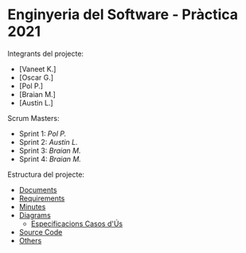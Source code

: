 # Enginyeria del Software - Pràctica 2021

Integrants del projecte:
- [Vaneet K.]
- [Oscar G.]
- [Pol P.]
- [Braian M.]
- [Austin L.]

Scrum Masters:  
- Sprint 1: _Pol P._
- Sprint 2: _Austin L._
- Sprint 3: _Braian M._
- Sprint 4: _Braian M._

Estructura del projecte:
- [Documents](https://github.com/polpages1999/delivery-app/tree/main/documents "Documents")
- [Requirements](https://github.com/polpages1999/delivery-app/tree/main/requirements "Requirements")
- [Minutes](https://github.com/polpages1999/delivery-app/tree/main/minutes "Minutes")
- [Diagrams](https://github.com/polpages1999/delivery-app/tree/main/diagrams "Diagrams")
  - [Especificacions Casos d'Ús](https://github.com/polpages1999/delivery-app/tree/main/diagrams/use_case_specs "Espec. Casos d'Ús")
- [Source Code](https://github.com/polpages1999/delivery-app/tree/main/code "Source Code")
- [Others](https://github.com/polpages1999/delivery-app/tree/main/others "Others")

